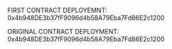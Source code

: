 FIRST CONTRACT DEPLOYEMNT: 0x4b948DE3b37fF9096d4b58A79Eba7Fd86E2c1200

ORIGINAL CONTRACT DEPLOYMENT: 0x4b948DE3b37fF9096d4b58A79Eba7Fd86E2c1200